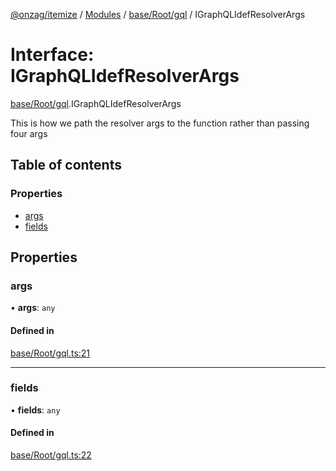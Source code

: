 [@onzag/itemize](../README.md) / [Modules](../modules.md) / [base/Root/gql](../modules/base_Root_gql.md) / IGraphQLIdefResolverArgs

# Interface: IGraphQLIdefResolverArgs

[base/Root/gql](../modules/base_Root_gql.md).IGraphQLIdefResolverArgs

This is how we path the resolver args to the function
rather than passing four args

## Table of contents

### Properties

- [args](base_Root_gql.IGraphQLIdefResolverArgs.md#args)
- [fields](base_Root_gql.IGraphQLIdefResolverArgs.md#fields)

## Properties

### args

• **args**: `any`

#### Defined in

[base/Root/gql.ts:21](https://github.com/onzag/itemize/blob/f2db74a5/base/Root/gql.ts#L21)

___

### fields

• **fields**: `any`

#### Defined in

[base/Root/gql.ts:22](https://github.com/onzag/itemize/blob/f2db74a5/base/Root/gql.ts#L22)
